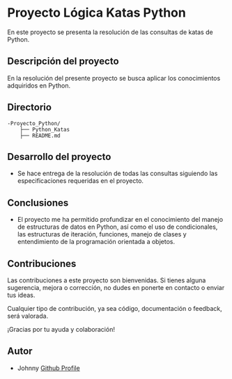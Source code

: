 # Proyecto Lógica Katas Python
En este proyecto se presenta la resolución de las consultas de katas de Python.

## Descripción del proyecto
En la resolución del presente proyecto se busca aplicar los conocimientos adquiridos en Python. 

## Directorio
    -Proyecto_Python/
        ├── Python_Katas
        ├── README.md
    
## Desarrollo del proyecto
- Se hace entrega de la resolución de todas las consultas siguiendo las especificaciones requeridas en el proyecto.

## Conclusiones
- El proyecto me ha permitido profundizar en el conocimiento del manejo de estructuras de datos en Python, así como el uso de condicionales, las estructuras de iteración, funciones, manejo de clases y entendimiento de la programación orientada a objetos.

## Contribuciones
Las contribuciones a este proyecto son bienvenidas. Si tienes alguna sugerencia, mejora o corrección, no dudes en ponerte en contacto o enviar tus ideas.

Cualquier tipo de contribución, ya sea código, documentación o feedback, será valorada.

¡Gracias por tu ayuda y colaboración!

## Autor
- Johnny [Github Profile](https://github.com/jbdatalytics)
